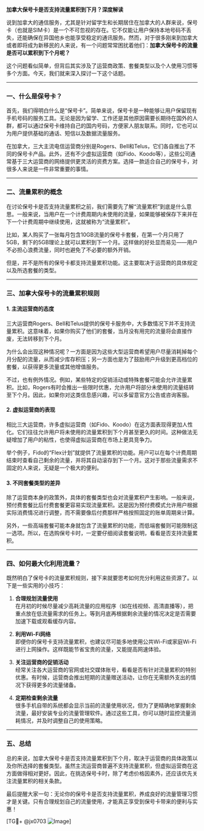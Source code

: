 **加拿大保号卡是否支持流量累积到下月？深度解读**

说到加拿大的通信服务，尤其是针对留学生和长期居住在加拿大的人群来说，保号卡（也就是SIM卡）是一个不可忽视的存在。它不仅能让用户保持本地号码不丢失，还能确保在异国他乡也能享受稳定的通讯服务。然而，对于很多刚来到加拿大或者即将成为新移民的人来说，有一个问题常常困扰着他们：**加拿大保号卡的流量是否可以累积到下个月呢？**

这个问题看似简单，但背后其实涉及了运营商政策、套餐类型以及个人使用习惯等多个方面。今天，我们就来深入探讨一下这个话题。

---

### 一、什么是保号卡？

首先，我们得明白什么是“保号卡”。简单来说，保号卡是一种能够让用户保留现有手机号码的服务工具。无论是因为留学、工作还是其他原因需要长期待在国外的人群，都可以通过保号卡维持自己的国内号码，方便家人朋友联系。同时，它也可以为用户提供基础的通话、短信以及数据流量服务。

在加拿大，三大主流电信运营商分别是Rogers、Bell和Telus，它们各自推出了不同的保号卡产品。此外，还有不少虚拟运营商（如Fido、Koodo等），这些公司通常基于三大运营商的网络提供更灵活的资费方案。选择一款适合自己的保号卡，对很多人来说是一件非常重要的事情。

---

### 二、流量累积的概念

在讨论保号卡是否支持流量累积之前，我们需要先了解“流量累积”到底是什么意思。一般来说，当用户在一个计费周期内未使用的流量，如果能够被保存下来并在下一个计费周期中继续使用，这就被称为“流量累积”。

比如，某人购买了一张每月包含10GB流量的保号卡套餐，在第一个月只用了5GB，剩下的5GB理论上就可以累积到下一个月。这样做的好处显而易见——用户不必担心浪费流量，同时也避免了不必要的额外开销。

但是，并不是所有的保号卡都支持流量累积功能。这主要取决于运营商的具体规定以及所选套餐的类型。

---

### 三、加拿大保号卡的流量累积规则

#### 1. **主流运营商的态度**
三大运营商Rogers、Bell和Telus提供的保号卡服务中，大多数情况下并不支持流量累积。这意味着，如果你购买了他们的套餐，当月没有用完的流量将会直接作废，无法转移到下个月。

为什么会出现这种情况呢？一方面是因为这些大型运营商希望用户尽量消耗掉每个月分配的流量，从而减少库存积压；另一方面也是为了鼓励用户升级到更高档位的套餐，以获得更多流量或其他增值服务。

不过，也有例外情况。例如，某些特定的促销活动或特殊套餐可能会允许流量累积。比如，Rogers有时会推出一些限时优惠，允许用户将部分未使用的流量结转至下个月。因此，如果你对这类信息感兴趣，可以多留意官方公告或咨询客服。

#### 2. **虚拟运营商的表现**
相比三大运营商，许多虚拟运营商（如Fido、Koodo）在这方面表现得更加人性化。它们往往允许用户将未使用的流量累积到下个月甚至更久的时间。这种做法无疑增加了用户的粘性，也使得虚拟运营商在市场上更具竞争力。

举个例子，Fido的“Flex计划”就提供了流量累积的功能。用户可以在每个计费周期结束时查看自己剩余的流量，并将其自动滚存到下一个月。这对于那些流量需求不固定的人来说，无疑是一个极大的便利。

#### 3. **不同套餐类型的差异**
除了运营商本身的政策外，具体的套餐类型也会对流量累积产生影响。一般来说，预付费套餐比后付费套餐更容易实现流量累积。这是因为预付费模式允许用户根据实际消费情况进行调整，而不需要像后付费那样严格按照固定的账单周期来计算。

另外，一些高端套餐可能本身就包含了流量累积的功能，而低端套餐则可能限制这一选项。所以，在选购保号卡时，一定要仔细阅读套餐说明，看看是否支持流量累积。

---

### 四、如何最大化利用流量？

既然明白了保号卡的流量累积规则，接下来就要思考如何充分利用这些资源了。以下是一些实用的小技巧：

1. **合理规划流量使用**  
   在月初的时候尽量减少高耗流量的应用程序（如在线视频、高清直播等），把重点放在低流量需求的任务上。等到月底再根据剩余流量的情况决定是否需要加速下载或观看缓存内容。

2. **利用Wi-Fi网络**  
   即便你的保号卡支持流量累积，也建议尽可能多地使用公共Wi-Fi或家庭Wi-Fi进行上网操作。这样既能节省宝贵的流量，又能提高网速体验。

3. **关注运营商的促销活动**  
   经常关注各大运营商的官网或社交媒体账号，看看是否有针对流量累积的特别优惠。有时候，运营商会推出短期的流量赠送活动，让你在无需额外支出的情况下获得更多的流量储备。

4. **定期检查剩余流量**  
   很多手机自带的系统都会显示当前的流量使用状况，但为了更精确地掌握剩余流量，最好安装专业的流量管理软件。通过这些工具，你可以随时监控流量消耗情况，并及时调整自己的使用策略。

---

### 五、总结

总的来说，加拿大保号卡是否支持流量累积到下个月，取决于运营商的具体政策以及你所选择的套餐类型。虽然主流运营商普遍不支持流量累积，但虚拟运营商在这方面做得相对更好。因此，在挑选保号卡时，除了考虑价格因素外，还应该优先关注流量累积的相关条款。

最后提醒大家一句：无论你的保号卡是否支持流量累积，养成良好的流量管理习惯才是关键。只有合理规划自己的流量使用，才能真正享受到保号卡带来的便利与实惠！

[TG💪+ @jx0703 ![Image](https://github.com/user-attachments/assets/dbca1d08-cadb-493c-b0ec-ad6f7a83f270)]